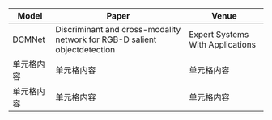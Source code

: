 
Model | Paper  | Venue  | 
---- | ----- | ------  
DCMNet | Discriminant and cross-modality network for RGB-D salient objectdetection | Expert Systems With Applications
单元格内容 | 单元格内容 | 单元格内容 
单元格内容 | 单元格内容 | 单元格内容


